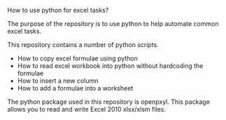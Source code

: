 How to use python for excel tasks?

The purpose of the repository is to use python to help automate common excel tasks.

This repository contains a number of python scripts.

* How to copy excel formulae using python
* How to read excel workbook into python without hardcoding the formulae
* How to insert a new column
* How to add a formulae into a worksheet

The python package used  in this repository is openpxyl. This package allows you to read and write Excel 2010 xlsx/xlsm files.

